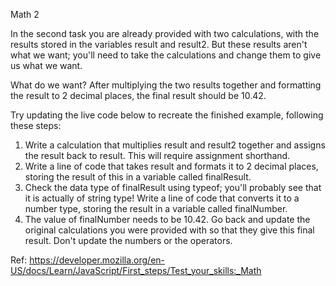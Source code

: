 Math 2

In the second task you are already provided with two calculations, with the results stored in the variables result and result2. But these results aren't what we want; you'll need to take the calculations and change them to give us what we want.

What do we want? After multiplying the two results together and formatting the result to 2 decimal places, the final result should be 10.42.

Try updating the live code below to recreate the finished example, following these steps:

1. Write a calculation that multiplies result and result2 together and assigns the result back to result. This will require assignment shorthand.
2. Write a line of code that takes result and formats it to 2 decimal places, storing the result of this in a variable called finalResult.
3. Check the data type of finalResult using typeof; you'll probably see that it is actually of string type! Write a line of code that converts it to a number type, storing the result in a variable called finalNumber.
4. The value of finalNumber needs to be 10.42. Go back and update the original calculations you were provided with so that they give this final result. Don't update the numbers or the operators.

Ref: https://developer.mozilla.org/en-US/docs/Learn/JavaScript/First_steps/Test_your_skills:_Math
